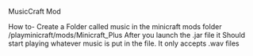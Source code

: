 MusicCraft Mod

How to- Create a Folder called music in the minicraft mods folder /playminicraft/mods/Minicraft_Plus After you launch the .jar file it Should start playing whatever music is put in the file. It only accepts .wav files


